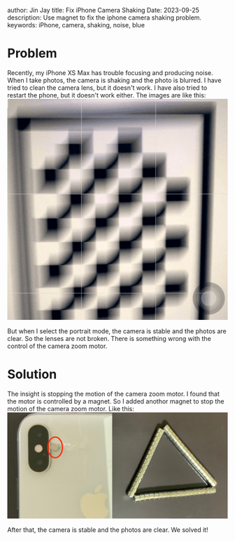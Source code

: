 author: Jin Jay
title: Fix iPhone Camera Shaking
Date: 2023-09-25
description: Use magnet to fix the iphone camera shaking problem.
keywords: iPhone, camera, shaking, noise, blue

# Problem
Recently, my iPhone XS Max has trouble focusing and producing noise. When I take photos, the camera is shaking and the photo is blurred. I have tried to clean the camera lens, but it doesn't work. I have also tried to restart the phone, but it doesn't work either. The images are like this:
![camera_shaking](/images/camera_shaking.gif)

But when I select the portrait mode, the camera is stable and the photos are clear. So the lenses are not broken. There is something wrong with the control of the camera zoom motor.

# Solution

The insight is stopping the motion of the camera zoom motor. I found that the motor is controlled by a magnet. So I added anothor magnet to stop the motion of the camera zoom motor. Like this:
![camera_fixed](/images/camera_fixed.jpg)

After that, the camera is stable and the photos are clear. We solved it!

